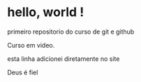 # hello, world !
 primeiro repositorio do curso de git e github

Curso em video.

esta linha adicionei diretamente no site 

Deus é fiel
